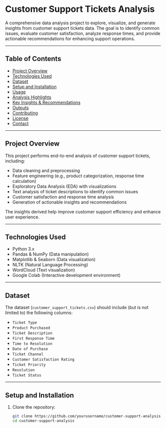# Customer Support Tickets Analysis

A comprehensive data analysis project to explore, visualize, and generate insights from customer support tickets data. The goal is to identify common issues, evaluate customer satisfaction, analyze response times, and provide actionable recommendations for enhancing support operations.

---

## Table of Contents

- [Project Overview](#project-overview)  
- [Technologies Used](#technologies-used)  
- [Dataset](#dataset)  
- [Setup and Installation](#setup-and-installation)  
- [Usage](#usage)  
- [Analysis Highlights](#analysis-highlights)  
- [Key Insights & Recommendations](#key-insights--recommendations)  
- [Outputs](#outputs)  
- [Contributing](#contributing)  
- [License](#license)  
- [Contact](#contact)  

---

## Project Overview

This project performs end-to-end analysis of customer support tickets, including:

- Data cleaning and preprocessing  
- Feature engineering (e.g., product categorization, response time calculation)  
- Exploratory Data Analysis (EDA) with visualizations  
- Text analysis of ticket descriptions to identify common issues  
- Customer satisfaction and response time analysis  
- Generation of actionable insights and recommendations  

The insights derived help improve customer support efficiency and enhance user experience.

---

## Technologies Used

- Python 3.x  
- Pandas & NumPy (Data manipulation)  
- Matplotlib & Seaborn (Data visualization)  
- NLTK (Natural Language Processing)  
- WordCloud (Text visualization)  
- Google Colab (Interactive development environment)  

---

## Dataset

The dataset (`customer_support_tickets.csv`) should include (but is not limited to) the following columns:

- `Ticket Type`  
- `Product Purchased`  
- `Ticket Description`  
- `First Response Time`  
- `Time to Resolution`  
- `Date of Purchase`  
- `Ticket Channel`  
- `Customer Satisfaction Rating`  
- `Ticket Priority`  
- `Resolution`  
- `Ticket Status`  

---

## Setup and Installation

1. Clone the repository:

   ```bash
   git clone https://github.com/yourusername/customer-support-analysis.git
   cd customer-support-analysis
